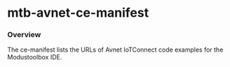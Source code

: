 # mtb-avnet-ce-manifest
### Overview
The ce-manifest lists the URLs of Avnet IoTConnect code examples for the Modustoolbox IDE.